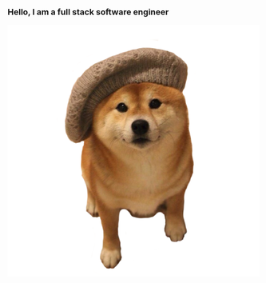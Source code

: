 ### Hello, I am a full stack software engineer

![hello](assets/bonjour.png)

[website]: https://ac93.uk
[stackoverflow]: https://stackoverflow.com/users/5873008/alistaircol
[linkedin]: https://linkedin.com/in/alistaircol